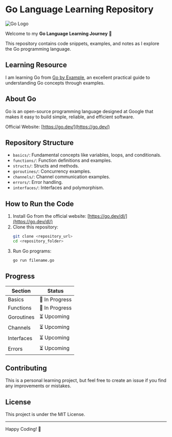 # Go Language Learning Repository

![Go Logo](https://golang.org/doc/gopher/frontpage.png)

Welcome to my **Go Language Learning Journey** 🚀

This repository contains code snippets, examples, and notes as I explore the Go programming language.

## Learning Resource
I am learning Go from [Go by Example](https://gobyexample.com/), an excellent practical guide to understanding Go concepts through examples.

## About Go
Go is an open-source programming language designed at Google that makes it easy to build simple, reliable, and efficient software.

Official Website: [https://go.dev/](https://go.dev/)

## Repository Structure
- `basics/`: Fundamental concepts like variables, loops, and conditionals.
- `functions/`: Function definitions and examples.
- `structs/`: Structs and methods.
- `goroutines/`: Concurrency examples.
- `channels/`: Channel communication examples.
- `errors/`: Error handling.
- `interfaces/`: Interfaces and polymorphism.

## How to Run the Code
1. Install Go from the official website: [https://go.dev/dl/](https://go.dev/dl/)
2. Clone this repository:
   ```bash
   git clone <repository_url>
   cd <repository_folder>
   ```
3. Run Go programs:
   ```bash
   go run filename.go
   ```

## Progress
| Section      | Status |
|-------------|--------|
| Basics      | 🔄 In Progress |
| Functions   | 🔄 In Progress |
| Goroutines  | ⏳ Upcoming |
| Channels    | ⏳ Upcoming |
| Interfaces  | ⏳ Upcoming |
| Errors      | ⏳ Upcoming |

## Contributing
This is a personal learning project, but feel free to create an issue if you find any improvements or mistakes.

## License
This project is under the MIT License.

---
Happy Coding! 🎯


